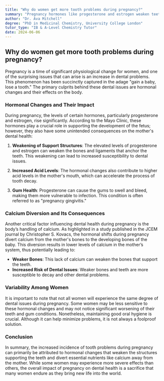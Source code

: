 ```yaml
---
title: "Why do women get more tooth problems during pregnancy?"
summary: "Pregnancy hormones like progesterone and estrogen weaken teeth and gums, increasing risk of decay and infection. They also divert calcium to the baby, making teeth weaker. Good oral hygiene can help but some tooth problems during pregnancy are unavoidable."
author: "Dr. Ava Mitchell"
degree: "PhD in Medicinal Chemistry, University College London"
tutor_type: "IB & A-Level Chemistry Tutor"
date: 2024-06-06
---
```


## Why do women get more tooth problems during pregnancy?

Pregnancy is a time of significant physiological change for women, and one of the surprising issues that can arise is an increase in dental problems. This phenomenon has been succinctly captured in the adage "gain a baby, lose a tooth." The primary culprits behind these dental issues are hormonal changes and their effects on the body.

### Hormonal Changes and Their Impact

During pregnancy, the levels of certain hormones, particularly progesterone and estrogen, rise significantly. According to the Mayo Clinic, these hormones play a crucial role in supporting the development of the fetus; however, they also have some unintended consequences on the mother's dental health:

1. **Weakening of Support Structures**: The elevated levels of progesterone and estrogen can weaken the bones and ligaments that anchor the teeth. This weakening can lead to increased susceptibility to dental issues.

2. **Increased Acid Levels**: The hormonal changes also contribute to higher acid levels in the mother's mouth, which can accelerate the process of tooth decay. 

3. **Gum Health**: Progesterone can cause the gums to swell and bleed, making them more vulnerable to infection. This condition is often referred to as "pregnancy gingivitis."

### Calcium Diversion and Its Consequences

Another critical factor influencing dental health during pregnancy is the body’s handling of calcium. As highlighted in a study published in the JCEM journal by Christopher S. Kovacs, the hormonal shifts during pregnancy divert calcium from the mother's bones to the developing bones of the baby. This diversion results in lower levels of calcium in the mother’s system, thus potentially leading to:

- **Weaker Bones**: This lack of calcium can weaken the bones that support the teeth.
- **Increased Risk of Dental Issues**: Weaker bones and teeth are more susceptible to decay and other dental problems.

### Variability Among Women

It is important to note that not all women will experience the same degree of dental issues during pregnancy. Some women may be less sensitive to these hormonal changes and may not notice significant worsening of their teeth and gum conditions. Nonetheless, maintaining good oral hygiene is crucial. Although it can help minimize problems, it is not always a foolproof solution.

### Conclusion

In summary, the increased incidence of tooth problems during pregnancy can primarily be attributed to hormonal changes that weaken the structures supporting the teeth and divert essential nutrients like calcium away from the mother. While some women may experience more severe effects than others, the overall impact of pregnancy on dental health is a sacrifice that many women endure as they bring new life into the world.
    